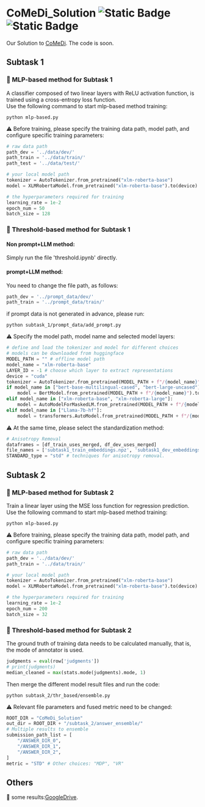 # CoMeDi_Solution ![Static Badge](https://img.shields.io/badge/license-MIT-green) ![Static Badge](https://img.shields.io/badge/COLING-2025-blue)

Our Solution to [CoMeDi](https://comedinlp.github.io/). The code is soon.

## Subtask 1
### 🌟 MLP-based method for Subtask 1
A classifier composed of two linear layers with ReLU activation function, is trained using a cross-entropy loss function.  
Use the following command to start mlp-based method training:  
```  
python mlp-based.py
```
⚠ Before training, please specify the training data path, model path, and configure specific training parameters:  
```python 
# raw data path
path_dev = '../data/dev/'
path_train = '../data/train/'
path_test = '../data/test/'

# your local model path
tokenizer = AutoTokenizer.from_pretrained("xlm-roberta-base")
model = XLMRobertaModel.from_pretrained("xlm-roberta-base").to(device)

# the hyperparameters required for training
learning_rate = 1e-2
epoch_num = 50
batch_size = 128
```
### 🌟 Threshold-based method for Subtask 1
#### Non prompt+LLM method:
Simply run the file 'threshold.ipynb' directly.
#### prompt+LLM method:
You need to change the file path, as follows:
```python 
path_dev = '../prompt_data/dev/'
path_train = '../prompt_data/train/'
```
if prompt data is not generated in advance, please run:
```
python subtask_1/prompt_data/add_prompt.py
```
⚠ Specify the model path, model name and selected model layers:   
```python
# define and load the tokenizer and model for different choices
# models can be downloaded from huggingface
MODEL_PATH = "" # offline model path
model_name = "xlm-roberta-base"
LAYER_ID = -1 # choose which layer to extract representations
device = "cuda"
tokenizer = AutoTokenizer.from_pretrained(MODEL_PATH + f"/{model_name}")
if model_name in ["bert-base-multilingual-cased", "bert-large-uncased"]:
    model = BertModel.from_pretrained(MODEL_PATH + f"/{model_name}").to(device)
elif model_name in ["xlm-roberta-base", "xlm-roberta-large"]:
    model = AutoModelForMaskedLM.from_pretrained(MODEL_PATH + f"/{model_name}").to(device)
elif model_name in ["Llama-7b-hf"]:
    model = transformers.AutoModel.from_pretrained(MODEL_PATH + f"/{model_name}", device_map="auto").half()
```
⚠ At the same time, please select the standardization method:  
```python
# Anisotropy Removal
dataframes = [df_train_uses_merged, df_dev_uses_merged]
file_names = ['subtask1_train_embeddings.npz', 'subtask1_dev_embeddings.npz']
STANDARD_type = "std" # techniques for anisotropy removal.
```
## Subtask 2

### 🌟 MLP-based method for Subtask 2
Train a linear layer using the MSE loss function for regression prediction.  
Use the following command to start mlp-based method training:  
```  
python mlp-based.py
```
⚠ Before training, please specify the training data path, model path, and configure specific training parameters:  
```python 
# raw data path
path_dev = '../data/dev/'
path_train = '../data/train/'

# your local model path
tokenizer = AutoTokenizer.from_pretrained("xlm-roberta-base")
model = XLMRobertaModel.from_pretrained("xlm-roberta-base").to(device)

# the hyperparameters required for training
learning_rate = 1e-2
epoch_num = 200
batch_size = 32
```
### 🌟 Threshold-based method for Subtask 2
The ground truth of training data needs to be calculated manually, that is, the mode of annotator is used.  
```python 
judgments = eval(row['judgments'])
# print(judgments) 
median_cleaned = max(stats.mode(judgments).mode, 1)
```  
Then merge the different model result files and run the code:  
``` 
python subtask_2/thr_based/ensemble.py
```
⚠ Relevant file parameters and fused metric need to be changed:
```python 
ROOT_DIR = "CoMeDi_Solution"
out_dir = ROOT_DIR + "/subtask_2/answer_ensemble/"
# Multiple results to ensemble
submission_path_list = [
    "/ANSWER_DIR_0",
    "/ANSWER_DIR_1",
    "/ANSWER_DIR_2",
]
metric = "STD" # Other choices: "MDP", "VR"
```  
## Others
🌟 some results:[GoogleDrive](https://drive.google.com/drive/folders/1EQ6SZftkrdIEjY8nXvzG7WSqwHRal8LH?usp=sharing).